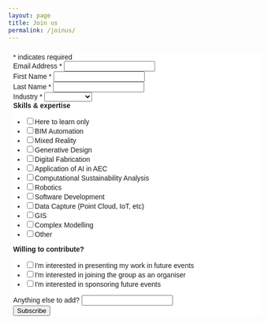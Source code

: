 ```yaml
---
layout: page
title: Join us
permalink: /joinus/
---
```


<!-- <form id="fs-frm" name="simple-contact-form" accept-charset="utf-8" action="https://formspree.io/computationalaecmel@gmail.com" method="post">
  <fieldset id="fs-frm-inputs">
    <label for="full-name">Full Name</label>
    <input type="text" name="name" id="full-name" placeholder="First and Last" required="">
    <label for="email-address">Email Address</label>
    <input type="email" name="_replyto" id="email-address" placeholder="email@domain.com" required="">
    <label for="message">Message</label>
    <textarea rows="5" name="message" id="message" placeholder="Your message" required=""></textarea>
    <input type="hidden" name="_subject" id="email-subject" value="Contact Form Submission">
  </fieldset>
  <input type="submit" value="Submit">
</form> -->

<div class="row">
  <div class="column full" colspan="2">
<!-- Begin Mailchimp Signup Form -->
<link href="//cdn-images.mailchimp.com/embedcode/classic-10_7.css" rel="stylesheet" type="text/css">
<style type="text/css">
	#mc_embed_signup{background:#fff; clear:left; font:14px Helvetica,Arial,sans-serif; }
	/* Add your own Mailchimp form style overrides in your site stylesheet or in this style block.
	   We recommend moving this block and the preceding CSS link to the HEAD of your HTML file. */
</style>
<div id="mc_embed_signup">
<form action="https://gmail.us20.list-manage.com/subscribe/post?u=a1ccb78085ccef86a40189a56&amp;id=fec3ce729f" method="post" id="mc-embedded-subscribe-form" name="mc-embedded-subscribe-form" class="validate" target="_blank" novalidate>
    <div id="mc_embed_signup_scroll">
<div class="indicates-required"><span class="asterisk">*</span> indicates required</div>
<div class="mc-field-group">
	<label for="mce-EMAIL">Email Address  <span class="asterisk">*</span>
</label>
	<input type="email" value="" name="EMAIL" class="required email" id="mce-EMAIL">
</div>
<div class="mc-field-group">
	<label for="mce-FNAME">First Name  <span class="asterisk">*</span>
</label>
	<input type="text" value="" name="FNAME" class="required" id="mce-FNAME">
</div>
<div class="mc-field-group">
	<label for="mce-LNAME">Last Name  <span class="asterisk">*</span>
</label>
	<input type="text" value="" name="LNAME" class="required" id="mce-LNAME">
</div>
<div class="mc-field-group">
	<label for="mce-MMERGE4">Industry  <span class="asterisk">*</span>
</label>
	<select name="MMERGE4" class="required" id="mce-MMERGE4">
	<option value=""></option>
	<option value="Architecture">Architecture</option>
<option value="Engineering">Engineering</option>
<option value="Construction">Construction</option>
<option value="Other">Other</option>

	</select>
</div>

<div class="mc-field-group input-group">
    <strong>Skills &amp; expertise </strong>
    <ul><li><input type="checkbox" value="4" name="group[5431][4]" id="mce-group[5431]-5431-0"><label for="mce-group[5431]-5431-0">Here to learn only</label></li>
<li><input type="checkbox" value="8" name="group[5431][8]" id="mce-group[5431]-5431-1"><label for="mce-group[5431]-5431-1">BIM Automation</label></li>
<li><input type="checkbox" value="16" name="group[5431][16]" id="mce-group[5431]-5431-2"><label for="mce-group[5431]-5431-2">Mixed Reality</label></li>
<li><input type="checkbox" value="32" name="group[5431][32]" id="mce-group[5431]-5431-3"><label for="mce-group[5431]-5431-3">Generative Design</label></li>
<li><input type="checkbox" value="64" name="group[5431][64]" id="mce-group[5431]-5431-4"><label for="mce-group[5431]-5431-4">Digital Fabrication</label></li>
<li><input type="checkbox" value="128" name="group[5431][128]" id="mce-group[5431]-5431-5"><label for="mce-group[5431]-5431-5">Application of AI in AEC</label></li>
<li><input type="checkbox" value="256" name="group[5431][256]" id="mce-group[5431]-5431-6"><label for="mce-group[5431]-5431-6">Computational Sustainability Analysis</label></li>
<li><input type="checkbox" value="512" name="group[5431][512]" id="mce-group[5431]-5431-7"><label for="mce-group[5431]-5431-7">Robotics</label></li>
<li><input type="checkbox" value="1024" name="group[5431][1024]" id="mce-group[5431]-5431-8"><label for="mce-group[5431]-5431-8">Software Development</label></li>
<li><input type="checkbox" value="2048" name="group[5431][2048]" id="mce-group[5431]-5431-9"><label for="mce-group[5431]-5431-9">Data Capture (Point Cloud, IoT, etc)</label></li>
<li><input type="checkbox" value="8192" name="group[5431][8192]" id="mce-group[5431]-5431-10"><label for="mce-group[5431]-5431-10">GIS</label></li>
<li><input type="checkbox" value="16384" name="group[5431][16384]" id="mce-group[5431]-5431-11"><label for="mce-group[5431]-5431-11">Complex Modelling</label></li>
<li><input type="checkbox" value="32768" name="group[5431][32768]" id="mce-group[5431]-5431-12"><label for="mce-group[5431]-5431-12">Other</label></li>
</ul>
</div>
<div class="mc-field-group input-group">
    <strong>Willing to contribute? </strong>
    <ul><li><input type="checkbox" value="1" name="group[5427][1]" id="mce-group[5427]-5427-0"><label for="mce-group[5427]-5427-0">I'm interested in presenting my work in future events</label></li>
<li><input type="checkbox" value="2" name="group[5427][2]" id="mce-group[5427]-5427-1"><label for="mce-group[5427]-5427-1">I'm interested in joining the group as an organiser</label></li>
<li><input type="checkbox" value="4096" name="group[5427][4096]" id="mce-group[5427]-5427-2"><label for="mce-group[5427]-5427-2">I'm interested in sponsoring future events</label></li>
</ul>
</div>
<div class="mc-field-group">
	<label for="mce-MMERGE3">Anything else to add? </label>
	<input type="text" value="" name="MMERGE3" class="" id="mce-MMERGE3">
</div>
	<div id="mce-responses" class="clear">
		<div class="response" id="mce-error-response" style="display:none"></div>
		<div class="response" id="mce-success-response" style="display:none"></div>
	</div>    <!-- real people should not fill this in and expect good things - do not remove this or risk form bot signups-->
    <div style="position: absolute; left: -5000px;" aria-hidden="true"><input type="text" name="b_a1ccb78085ccef86a40189a56_fec3ce729f" tabindex="-1" value=""></div>
    <div class="clear"><input type="submit" value="Subscribe" name="subscribe" id="mc-embedded-subscribe" class="button"></div>
    </div>
</form>
</div>
<script type='text/javascript' src='//s3.amazonaws.com/downloads.mailchimp.com/js/mc-validate.js'></script><script type='text/javascript'>(function($) {window.fnames = new Array(); window.ftypes = new Array();fnames[0]='EMAIL';ftypes[0]='email';fnames[1]='FNAME';ftypes[1]='text';fnames[2]='LNAME';ftypes[2]='text';fnames[4]='MMERGE4';ftypes[4]='dropdown';fnames[3]='MMERGE3';ftypes[3]='text';}(jQuery));var $mcj = jQuery.noConflict(true);</script>
<!--End mc_embed_signup-->
  </div>
</div>

<style>/* reset */
#fs-frm input,
#fs-frm select,
#fs-frm button,
#fs-frm textarea,
#fs-frm fieldset,
#fs-frm optgroup,
#fs-frm label {
  font-family: inherit;
  font-size: 100%;
  color: inherit;
  border: none;
  border-radius: 0;
  display: block;
  width: 100%;
  padding: 0;
  margin: 0;
  -webkit-appearance: none;
  -moz-appearance: none;
}
#fs-frm label,
#fs-frm legend {
  font-size: .825em;
  margin-bottom: .5em;
}
/* border, padding, margin, width */
#fs-frm input,
#fs-frm select,
#fs-frm button,
#fs-frm textarea {
  border: 1px solid rgba(0,0,0,0.2);
  background-color: rgba(255,255,255,0.9);
  padding: .75em 1em;
  margin-bottom: 1.5em;
}
#fs-frm input:focus,
#fs-frm select:focus,
#fs-frm textarea:focus {
  background-color: white;
  outline-style: solid;
  outline-width: thin;
  outline-color: gray;
  outline-offset: -1px;
}
#fs-frm [type="text"],
#fs-frm [type="email"] {
  width: 100%;
}
#fs-frm button,
#fs-frm [type="button"],
#fs-frm [type="submit"],
#fs-frm [type="reset"] {
  width: auto;
  cursor: pointer;
  -webkit-appearance: button;
  -moz-appearance: button;
  appearance: button;
}
#fs-frm button:focus,
#fs-frm [type="button"]:focus,
#fs-frm [type="submit"]:focus,
#fs-frm [type="reset"]:focus {
  outline: none;
}
#fs-frm [type="submit"],
#fs-frm [type="reset"] {
  margin-bottom: 0;
}
#fs-frm button,
#fs-frm select {
  text-transform: none;
}

/* address, locale */
#fs-frm fieldset.locale input[name="city"],
#fs-frm fieldset.locale select[name="state"],
#fs-frm fieldset.locale input[name="postal-code"] {
  display: inline;
}
#fs-frm fieldset.locale input[name="city"] {
  width: 52%;
}
#fs-frm fieldset.locale select[name="state"],
#fs-frm fieldset.locale input[name="postal-code"] {
  width: 20%;
}
#fs-frm fieldset.locale input[name="city"],
#fs-frm fieldset.locale select[name="state"] {
  margin-right: 3%;
}
  .column {
  float: left;
  padding: 10px;
  }

.left {
  width: 25%;
}

.right {
  width: 75%;
  overflow-y: scroll;
  scrollbar-width: none; /* Firefox */
  -ms-overflow-style: none;  /* IE 10+ */
}

.full {
  width: 100%;
}
</style>


